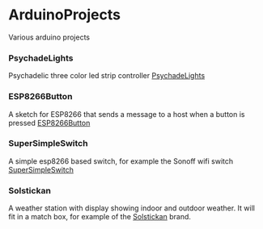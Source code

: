 # ArduinoProjects

Various arduino projects

### PsychadeLights
Psychadelic three color led strip controller [PsychadeLights](PsychadeLights)

### ESP8266Button

A sketch for ESP8266 that sends a message to a host when a button is pressed [ESP8266Button](ESP8266Button)

### SuperSimpleSwitch

A simple esp8266 based switch, for example the Sonoff wifi switch [SuperSimpleSwitch](SuperSimpleSwitch)

### Solstickan

A weather station with display showing indoor and outdoor weather.
It will fit in a match box, for example of the [Solstickan](Solstickan) brand.
